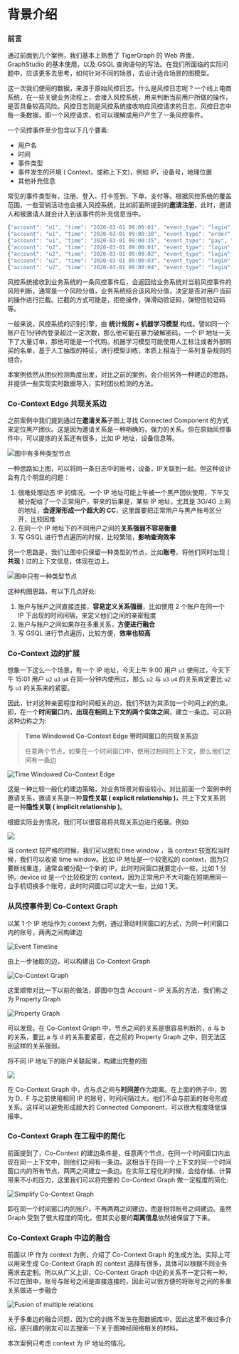 # 背景介绍

### 前言

通过前面到几个案例，我们基本上熟悉了 TigerGraph 的 Web 界面，GraphStudio 的基本使用，以及 GSQL 查询语句的写法。在我们所面临的实际问题中，应该更多去思考，如何针对不同的场景，去设计适合场景的图模型。

这一次我们使用的数据，来源于原始风控日志。什么是风控日志呢？一个线上电商系统，在一些关键业务流程上，会接入风控系统，用来判断当前用户所做的操作，是否具备较高风险。风控日志则是风控系统接收响应风控请求的日志，风控日志中每一条数据，即一个风控请求，也可以理解成用户产生了一条风控事件。

一个风控事件至少包含以下几个要素:

* 用户名
* 时间
* 事件类型
* 事件发生的环境 \( Context，或称上下文\)，例如 IP，设备号，地理位置
* 其他补充信息

常见的事件类型有，注册、登入、打卡签到、下单、支付等。根据风控系统的覆盖范围，一些营销活动也会接入风控系统，比如前面所提到的**邀请注册**，此时，邀请人和被邀请人就会计入到该事件的补充信息当中。

```javascript
{"account": "u1", "time": "2020-03-01 09:00:01", "event_type": "login", "ip": "1.1.1.1"}
{"account": "u1", "time": "2020-03-01 09:00:30", "event_type": "order", "ip": "1.1.1.1"}
{"account": "u1", "time": "2020-03-01 09:00:35", "event_type": "pay", "ip": "1.1.1.1"}
{"account": "u2", "time": "2020-03-01 09:00:01", "event_type": "login", "ip": "2.2.2.2"}
{"account": "u2", "time": "2020-03-01 09:00:02", "event_type": "login", "ip": "2.2.2.2"}
{"account": "u2", "time": "2020-03-01 09:00:03", "event_type": "login", "ip": "2.2.2.2"}
{"account": "u2", "time": "2020-03-01 09:00:04", "event_type": "login", "ip": "2.2.2.2"}
```

风控系统接收到业务系统的一条风控事件后，会返回给业务系统对当前风控事件的风险判断，通常是一个风险分值，业务系统结合该风险分值，决定是否对用户当前的操作进行拦截。拦截的方式可能是，拒绝操作，弹滑动验证码，弹短信验证码等。

一般来说，风控系统的识别引擎，由 **统计规则 + 机器学习模型** 构成。譬如同一个账户在1分钟内登录超过一定次数，那么他可能在暴力破解密码，一个 IP 地址一天下了大量订单，那他可能是一个代购。机器学习模型可能使用人工标注或者外部购买的名单，基于人工抽取的特征，进行模型训练，本质上相当于一系列复杂规则的组合。

本案例依然从团伙检测角度出发，对比之前的案例，会介绍另外一种建边的思路，并提供一些实现实时数据导入，实时团伙检测的方法。

### Co-Context Edge 共现关系边

之前案例中我们提到通过在**邀请关系**子图上寻找 Connected Component 的方式来定位黑产团伙。这是因为邀请关系是一种明确的，强力的关系。但在原始风控事件中，可以提炼的关系还有很多，比如 IP 地址，设备信息等。

![&#x56FE;&#x4E2D;&#x6709;&#x591A;&#x79CD;&#x7C7B;&#x578B;&#x8282;&#x70B9;](../../.gitbook/assets/hetergenous-graph.png)

一种思路如上图，可以将同一条日志中的账号，设备，IP关联到一起。但这种设计会有几个明显的问题：

1. 很难处理动态 IP 的情况。一个 IP 地址可能上午被一个黑产团伙使用，下午又被分配给了一个正常用户，带来的后果是，某些 IP 地址，尤其是 3G/4G 上网的地址，**会逐渐形成一个超大的 CC**，这里面要把正常用户与黑产账号区分开，比较困难
2. 在同一个 IP 地址下的不同用户之间的**关系强弱不容易衡量**
3. 写 GSQL 进行节点遍历的时候，比较繁琐，**影响查询效率**

另一个思路是，我们让图中只保留一种类型的节点，比如**账号**，将他们同时出现 \( **共现** \) 过的上下文信息，体现在边上。

![&#x56FE;&#x4E2D;&#x53EA;&#x6709;&#x4E00;&#x79CD;&#x7C7B;&#x578B;&#x8282;&#x70B9;](../../.gitbook/assets/homogeneous-graph.png)

这种构图思路，有以下几点好处:

1. 账户与账户之间直接连接，**容易定义关系强弱**，比如使用 2 个账户在同一个 IP 下出现的时间间隔，来定义他们之间的亲密程度
2. 账户与账户之间如果存在多重关系，**方便进行融合**
3. 写 GSQL 进行节点遍历，比较方便，**效率也较高**

### Co-Context  边的扩展

想象一下这么一个场景，有一个 IP 地址，今天上午 9:00 用户 `u1` 使用过，今天下午 15:01 用户 `u2` `u3` `u4` 在同一分钟内使用过，那么 `u2` 与 `u3` `u4` 的关系肯定要比 `u2` 与 `u1` 的关系来的紧密。

因此，针对这种亲密程度和时间相关的边，我们不妨为其添加一个时间上的约束。即，在一个**时间窗口**内，**出现在相同上下文的两个实体之间**，建立一条边。可以将这种边称之为:

> **Time Windowed Co-Context Edge 带时间窗口的共现关系边**
>
> 任意两个节点，如果在一个时间窗口中，使用过相同的上下文，那么他们之间有一条边

![Time Windowed Co-Context Edge](../../.gitbook/assets/screen-shot-2020-03-24-at-3.07.41-pm.png)

这是一种比较一般化的建边策略，对业务场景对假设较小。对比前面一个案例中的邀请关系，邀请关系是一种**显性关联 \( explicit relationship \)**，共上下文关系则是一种**隐性关联 \( implicit relationship \)**。

根据实际业务情况，我们可以很容易将共现关系边进行拓展。例如:

![](../../.gitbook/assets/screen-shot-2020-03-24-at-3.08.20-pm.png)

当 context 较严格的时候，我们可以放松 time window ，当  context 较宽松当时候，我们可以收紧 time window。比如 IP 地址是一个较宽松的 context，因为只要断线重连，通常会被分配一个新的 IP，此时时间窗口就要定小一些，比如 1 分钟。device id 是一个比较稳定的 context，因为正常用户不大可能在短期用同一台手机切换多个账号，此时时间窗口可以定大一些，比如 1 天。

### 从风控事件到 Co-Context Graph

以某 1 个 IP 地址作为 context 为例，通过滑动时间窗口的方式，为同一时间窗口内的账号，两两之间构建边

![Event Timeline](../../.gitbook/assets/screen-shot-2020-03-24-at-3.59.58-pm.png)

由上一步抽取的边，可以构建出 Co-Context Graph

![Co-Context Graph](../../.gitbook/assets/co-context-graph.png)

这里顺带对比一下以前的做法，即图中包含 Account - IP 关系的方法，我们称之为 Property Graph

![Property Graph](../../.gitbook/assets/property-graph.png)

可以发现，在 Co-Context Graph 中，节点之间的关系是很容易判断的，a 与 b 的关系，要比 a 与 d 的关系要紧密，在之前的 Property Graph 之中，则无法区别这样的关系强弱。

将不同 IP 地址下的账户关联起来，构建出完整的图

![](../../.gitbook/assets/co-context-graph-vs-property-graph.png)

在 Co-Context Graph 中，点与点之间与**时间差**作为距离。在上面的例子中，因为 D、F 与之前使用相同 IP 的账号，时间间隔过大，他们不会与前面的账号形成关系。这样可以避免形成超大的 Connected Component，可以很大程度降低误报率。

### Co-Context Graph 在工程中的简化

前面提到了，Co-Context 的建边条件是，任意两个节点，在同一个时间窗口内出现在同一上下文中，则他们之间有一条边。这相当于在同一个上下文的同一个时间窗口内的所有节点，两两之间建立一条边。在实际工程化的时候，会给存储、计算带来不小的压力，这里我们可以将完整的 Co-Context Graph 做一定程度的简化:

![Simplify Co-Context Graph](../../.gitbook/assets/simplify-co-context-graph.png)

即在同一个时间窗口内的账户，不再两两之间建边，而是相邻账号之间建边。虽然 Graph 受到了很大程度的简化，但其实必要的**距离信息**依然被保留了下来。

### Co-Context Graph 中边的融合

前面以 IP 作为 context 为例，介绍了 Co-Context Graph 的生成方法。实际上可以用来生成 Co-Context Graph 的 context 选择有很多，具体可以根据不同业务需求去定制。所以从广义上讲，Co-Context Graph 中边的关系不一定只有一种，不过在图中，账号与账号之间是直接连接的，因此可以很方便的将账号之间的多重关系做进一步融合

![Fusion of multiple relations](../../.gitbook/assets/fuse-multiple-relationships.png)

关于多重边的融合问题，因为它的训练不发生在图数据库中，因此这里不做过多介绍，感兴趣的朋友可以去搜索一下关于图神经网络相关的材料。

本次案例只考虑 context 为 IP 地址的情况。

